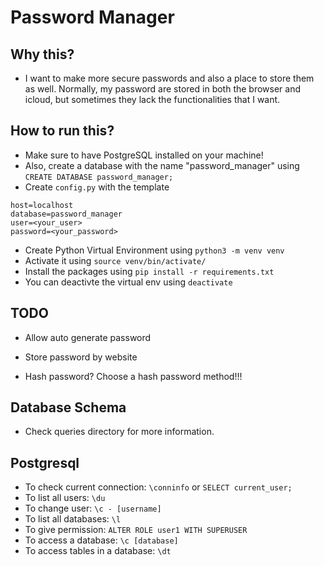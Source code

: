 # Password Manager 


## Why this?
- I want to make more secure passwords and also a place to store them as well. Normally, my password are stored in both the browser and icloud, but sometimes they lack the functionalities that I want.

## How to run this?
- Make sure to have PostgreSQL installed on your machine!
- Also, create a database with the name "password_manager" using `CREATE DATABASE password_manager;`
- Create `config.py` with the template 
```
host=localhost
database=password_manager
user=<your_user>
password=<your_password>
```

- Create Python Virtual Environment using `python3 -m venv venv`
- Activate it using `source venv/bin/activate/`
- Install the packages using `pip install -r requirements.txt`
- You can deactivte the virtual env using `deactivate`

## TODO
- Allow auto generate password

- Store password by website

- Hash password? Choose a hash password method!!!

## Database Schema
- Check queries directory for more information.


## Postgresql

- To check current connection: `\conninfo` or `SELECT current_user;`
- To list all users: `\du`
- To change user: `\c - [username]`
- To list all databases: `\l`
- To give permission: `ALTER ROLE user1 WITH SUPERUSER`
- To access a database: `\c [database]`
- To access tables in a database: `\dt`